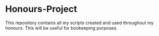 # Honours-Project
This repository contains all my scripts created and used throughout my honours. This will be useful for bookeeping purposes.
